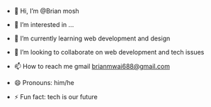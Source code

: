 - 👋 Hi, I’m @Brian mosh
- 👀 I’m interested in ...
- 🌱 I’m currently learning web development and design
- 💞️ I’m looking to collaborate on web development and tech issues
- 📫 How to reach me gmail brianmwai688@gmail.com
- 😄 Pronouns: him/he
  
- ⚡ Fun fact: tech is our future

<!---
Brian1m/Brian1m is a ✨ special ✨ repository because its `README.md` (this file) appears on your GitHub profile.
You can click the Preview link to take a look at your changes.
--->
